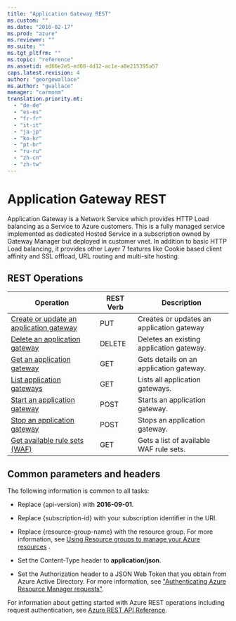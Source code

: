 ```yaml
---
title: "Application Gateway REST"
ms.custom: ""
ms.date: "2016-02-17"
ms.prod: "azure"
ms.reviewer: ""
ms.suite: ""
ms.tgt_pltfrm: ""
ms.topic: "reference"
ms.assetid: ed66e2e5-ed60-4d12-ac1e-a8e215395a57
caps.latest.revision: 4
author: "georgewallace"
ms.author: "gwallace"
manager: "carmonm"
translation.priority.mt: 
  - "de-de"
  - "es-es"
  - "fr-fr"
  - "it-it"
  - "ja-jp"
  - "ko-kr"
  - "pt-br"
  - "ru-ru"
  - "zh-cn"
  - "zh-tw"
---
```

# Application Gateway REST
Application Gateway is a Network Service which provides HTTP Load balancing as a Service to Azure customers. This is a fully managed service implemented as dedicated Hosted Service in a subscription owned by Gateway Manager but deployed in customer vnet. In addition to basic HTTP Load balancing, it provides other Layer 7 features like Cookie based client affinity and SSL offload, URL routing and multi-site hosting.  

## REST Operations

| Operation | REST Verb | Description | 
|---------|---------|-----------|
| [Create or update an application gateway](create-or-update-an-application-gateway.md) |  PUT | Creates or updates an application gateway |  
| [Delete an application gateway](delete-application-gateway--delete-.md) |  DELETE | Deletes an existing application gateway. |  
| [Get an application gateway](get-application-gateway.md) |  GET | Gets details on an application gateway. |  
| [List application gateways](list-application-gateways--get-.md) |  GET | Lists all application gateways. | 
| [Start an application gateway](start-application-gateway.md) |  POST | Starts an application gateway. |  
| [Stop an application gateway](stop-application-gateway.md) |  POST | Stops an application gateway. | 
| [Get available rule sets (WAF)](application-gateway-get-waf-rules.md) |GET | Gets a list of available WAF rule sets.|

##  <a name="bk_common"></a> Common parameters and headers  
 The following information is common to all tasks:  
  
-   Replace {api-version} with **2016-09-01**.  
  
-   Replace {subscription-id} with your subscription identifier in the URI.  
  
-   Replace {resource-group-name} with the resource group. For more information, see [Using Resource groups to manage your Azure resources](http://azure.microsoft.com/en-us/documentation/articles/azure-preview-portal-using-resource-groups/) .  
  
-   Set the Content-Type header to **application/json**.  
  
-   Set the Authorization header to a JSON Web Token that you obtain from Azure Active Directory. For more information, see ["Authenticating Azure Resource Manager requests"](../../index.md). 

For information about getting started with Azure REST operations including request authentication, see [Azure REST API Reference](../../index.md).

